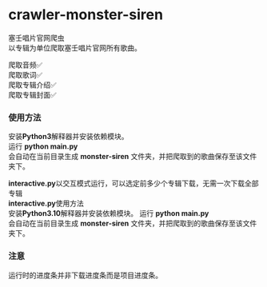 # crawler-monster-siren
塞壬唱片官网爬虫  
以专辑为单位爬取塞壬唱片官网所有歌曲。  

爬取音频✅  
爬取歌词✅  
爬取专辑介绍✅  
爬取专辑封面✅  

### 使用方法
安装**Python3**解释器并安装依赖模块。  
运行 **python main.py**  
会自动在当前目录生成 **monster-siren** 文件夹，并把爬取到的歌曲保存至该文件夹下。  

**interactive.py**以交互模式运行，可以选定前多少个专辑下载，无需一次下载全部专辑  
**interactive.py**使用方法  
安装**Python3.10**解释器并安装依赖模块。
运行 **python main.py**  
会自动在当前目录生成 **monster-siren** 文件夹，并把爬取到的歌曲保存至该文件夹下。 

### 注意  
运行时的进度条并非下载进度条而是项目进度条。
